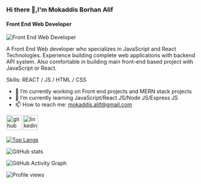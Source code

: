 ### Hi there 👋,I'm Mokaddis Borhan Alif
#### Front End Web Developer
![Front End Web Developer](https://avatars.githubusercontent.com/u/69682621?v=4)

A Front End Web developer who specializes in JavaScript and React Technologies. Experience building complete web applications with backend API system. Also comfortable in building main front-end based project with JavaScript or React.

Skills: REACT / JS / HTML / CSS

- 🔭 I’m currently working on Front end projects and MERN stack projects
- 🌱 I’m currently learning JavaScript/React JS/Node JS/Express JS
- 📫 How to reach me: mokaddis.alif@gmail.com 


[<img src='https://cdn.jsdelivr.net/npm/simple-icons@3.0.1/icons/github.svg' alt='github' height='40'>](https://github.com/Mokaddis-ALIF)  [<img src='https://cdn.jsdelivr.net/npm/simple-icons@3.0.1/icons/linkedin.svg' alt='linkedin' height='40'>](https://www.linkedin.com/in/Mokaddis-Borhan-Alif/)  

[![Top Langs](https://github-readme-stats.vercel.app/api/top-langs/?username=Mokaddis-ALIF)](https://github.com/anuraghazra/github-readme-stats)

![GitHub stats](https://github-readme-stats.vercel.app/api?username=Mokaddis-ALIF&show_icons=true)  

![GitHub Activity Graph](https://activity-graph.herokuapp.com/graph?username=Mokaddis-ALIF)  

![Profile views](https://gpvc.arturio.dev/Mokaddis-ALIF)  
